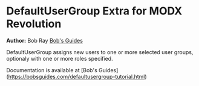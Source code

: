 DefaultUserGroup Extra for MODX Revolution
==========================================

**Author:** Bob Ray [Bob's Guides](https://bobsguides.com)

DefaultUserGroup assigns new users to one or more selected user groups, optionaly with one or more roles specified.

Documentation is available at [Bob's Guides] (https://bobsguides.com/defaultusergroup-tutorial.html)

